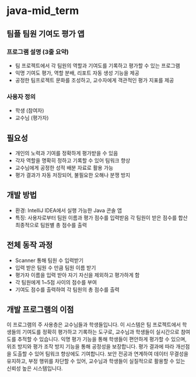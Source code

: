 # java-mid_term
## 팀플 팀원 기여도 평가 앱
### 프로그램 설명 (3줄 요약)
- 팀 프로젝트에서 각 팀원의 역할과 기여도를 기록하고 평가할 수 있는 프로그램
- 익명 기여도 평가, 역할 분배, 리포트 자동 생성 기능을 제공
- 공정한 팀프로젝트 문화를 조성하고, 교수자에게 객관적인 평가 지표를 제공
### 사용자 정의
- 학생 (참여자)
- 교수님 (평가자)
## 필요성
- 개인의 노력과 기여를 정확하게 평가받을 수 있음
- 각자 역할을 명확히 정하고 기록할 수 있어 팀워크 향상
- 교수님에게 공정한 성적 배분 자료로 활용 가능
- 평가 결과가 자동 저장되어, 불필요한 오해나 분쟁 방지
## 개발 방법
- 환경: IntelliJ IDEA에서 실행 가능한 Java 콘솔 앱
- 특징:
사용자로부터 팀원 이름과 평가 점수를 입력받음
각 팀원이 받은 점수를 합산
최종적으로 팀원별 총 점수를 출력
## 전체 동작 과정
- Scanner 통해 팀원 수 입력받기
- 입력 받은 팀원 수 만큼 팀원 이름 받기
- 평가자 이름을 입력 받아 자기 자신을 제외하고 평가하게 함
- 각 팀원에게 1~5점 사이의 점수를 부여
- 기여도 점수를 출력하여 각 팀원의 총 점수를 출력
## 개발 프로그램의 이점
이 프로그램의 주 사용층은 교수님들과 학생들입니다. 이 시스템은 팀 프로젝트에서 학생들의 기여도를 정확히 평가하고 기록하는 도구로, 교수님과 학생들이 실시간으로 참여도를 추적할 수 있습니다. 
익명 평가 기능을 통해 학생들이 편안하게 평가할 수 있으며, 위조 방지와 평가 조작 방지 기능을 통해 공정성을 보장합니다. 평가 결과에 따라 개선점을 도출할 수 있어 팀워크 향상에도 기여합니다. 
보안 전공과 연계하여 데이터 무결성을 유지하고, 부정 행위를 차단할 수 있어, 교수님과 학생들이 실질적으로 활용할 수 있는 신뢰성 높은 시스템입니다.
